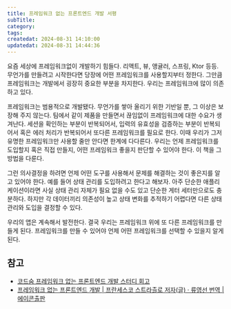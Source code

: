 ```yaml
---
title: 프레임워크 없는 프론트엔드 개발 서평
subTitle:
category:
tags:
createdat: 2024-08-31 14:10:00
updatedat: 2024-08-31 14:44:36
---
```


요즘 세상에 프레임워크없이 개발하기 힘들다. 리액트, 뷰, 앵귤러, 스프링, Ktor
등등. 무언가를 만들려고 시작한다면 당장에 어떤 프레임워크를 사용할지부터 정한다.
그만큼 프레임워크는 개발에서 굉장히 중요한 부분을 차지한다. 우리는 프레임워크에 많이
의존하고 있다.  

프레임워크는 범용적으로 개발됐다. 무언가를 쌓아 올리기 위한 기반일 뿐, 그 이상은
보장해 주지 않는다. 팀에서 같이 제품을 만들면서 끊임없이 프레임워크에 대한 수요가
생겨난다. 세션을 확인하는 부분이 반복되어서, 입력의 유효성을 검증하는 부분이
반복되어서 혹은 에러 처리가 반복되어서 또다른 프레임워크를 필요로 한다. 이때
우리가 그저 유명한 프레임워크만 사용할 줄만 안다면 한계에 다다른다. 우리는 언제
프레임워크를 도입할지 혹은 직접 만들지, 어떤 프레임워크 좋을지 판단할 수 있어야
한다. 이 책을 그 방법을 다룬다.  

그런 의사결정을 하려면 언제 어떤 도구를 사용해서 문제를 해결하는 것이 좋은지를
알고 있어야 한다. 예를 들어 상태 관리를 도입하려고 한다고 해보자. 아주 단순한
애플리케이션이라면 사실 상태 관리 자체가 필요 없을 수도 있고 단순한 게터
세터만으로도 충분하다. 하지만 각 데이터끼리 의존성이 높고 상태 변화를 추적하기
어렵다면 다른 상태 관리와  도입을 결정할 수 있다.  

우리의 앱은 계속해서 발전한다. 결국 우리는 프레임워크 위에 또 다른 프레임워크를 만들게 된다.
프레임워크를 만들 수 있어야 언제 어떤 프레임워크를 선택할 수 있을지 알게 된다.

## 참고

- [코드숨 프레임워크 없는 프론트엔드 개발 스터디 회고](https://hannut91.github.io/retrospective/codesoom/frameworkless)
- [프레임워크 없는 프론트엔드 개발 \| 프란세스코 스트라츨로 저자(글) · 류영선 번역 \| 에이콘출판](https://product.kyobobook.co.kr/detail/S000001804992)

